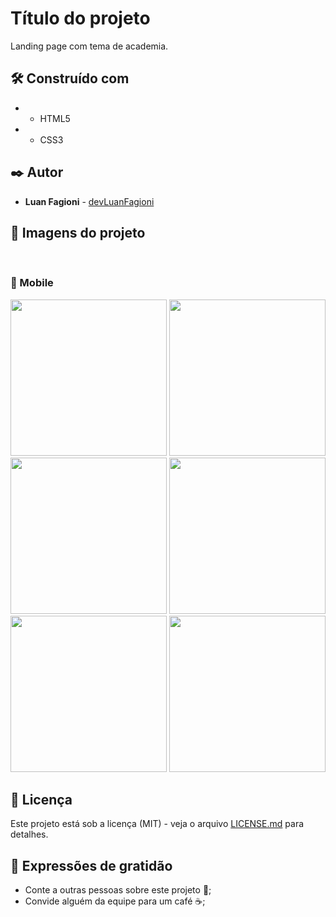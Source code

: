 # Título do projeto

Landing page com tema de academia.

## 🛠️ Construído com

* - HTML5
* - CSS3

## ✒️ Autor

* **Luan Fagioni** - [devLuanFagioni](https://github.com/DevLuanFagioni)

## 📸 Imagens do projeto

<div>
  <img src="https://user-images.githubusercontent.com/101909254/234618763-e5e85c11-0a6f-46da-9a8c-87df9c2f46b2.jpg" alt="">
  <img src="https://user-images.githubusercontent.com/101909254/234618774-322d743b-8e26-4848-b1da-029a584f6c0a.jpg" alt="">
  <img src="https://user-images.githubusercontent.com/101909254/234618778-6d6084d5-6dfc-42d2-8350-9b70fb5d5bc5.jpg" alt="">
  <img src="https://user-images.githubusercontent.com/101909254/234618783-9bf72506-e0d7-430e-8b00-402048893cb4.jpg" alt="">
  <img src="https://user-images.githubusercontent.com/101909254/234618786-665aa28a-34c6-442a-be76-dab27bdb2452.jpg" alt="">
  <img src="https://user-images.githubusercontent.com/101909254/234618790-e11ce82c-a208-4cc5-b7d5-ea41e594f389.jpg" alt="">
</div>

### 📲 Mobile

<div align="center" >
  <img src="https://user-images.githubusercontent.com/101909254/234618826-3442ad87-b3de-4414-90e6-270596ef2d68.jpg" alt="" width="250px">
  <img src="https://user-images.githubusercontent.com/101909254/234618830-9adae7b5-0c2f-4841-a9bb-1dd467325e93.jpg" alt="" width="250px">
  <img src="https://user-images.githubusercontent.com/101909254/234618833-eb9230c4-ee91-4c24-8a9c-c9d2ed1a2925.jpg" alt="" width="250px">
  <img src="https://user-images.githubusercontent.com/101909254/234618838-66fdd25f-42f8-4080-81af-0a0956169445.jpg" alt="" width="250px">
  <img src="https://user-images.githubusercontent.com/101909254/234618840-1bdda092-49db-4130-b1da-b67cc16f3a25.jpg" alt="" width="250px">
  <img src="https://user-images.githubusercontent.com/101909254/234618843-7fbf0e50-a7e4-47b3-82d4-f577752521c7.jpg" alt="" width="250px">
</div>

## 📄 Licença

Este projeto está sob a licença (MIT) - veja o arquivo [LICENSE.md](https://github.com/DevLuanFagioni/Fabrica-de-monstros/blob/main/license) para detalhes.

## 🎁 Expressões de gratidão

* Conte a outras pessoas sobre este projeto 📢;
* Convide alguém da equipe para um café ☕;
